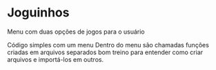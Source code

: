 # Joguinhos
Menu com duas opções de jogos para o usuário

Código simples com um menu
Dentro do menu são chamadas funções criadas em arquivos separados
bom treino para entender como criar arquivos e importá-los em outros.
